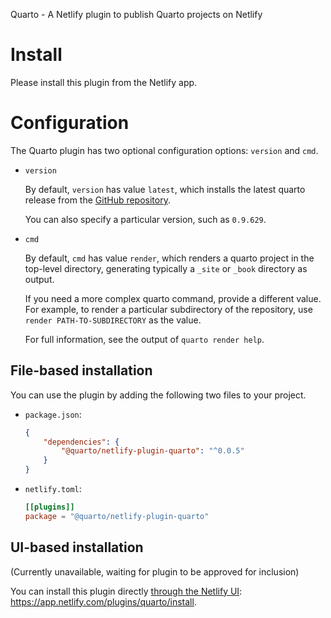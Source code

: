 Quarto - A Netlify plugin to publish Quarto projects on Netlify

# Install

Please install this plugin from the Netlify app.

# Configuration

The Quarto plugin has two optional configuration options: `version` and `cmd`.

* `version`

  By default, `version` has value `latest`, which installs the latest quarto release
  from the [GitHub repository](https://github.com/quarto-dev/quarto-cli/releases).

  You can also specify a particular version, such as `0.9.629`.

* `cmd`

  By default, `cmd` has value `render`, which renders a quarto project in the top-level
  directory, generating typically a `_site` or `_book` directory as output.

  If you need a more complex quarto command,
  provide a different value. For example, to render a particular subdirectory of the
  repository, use `render PATH-TO-SUBDIRECTORY` as the value.

  For full information, see the output of `quarto render help`.



## File-based installation

You can use the plugin by adding the following two files to your project.

* `package.json`:

  ```json
  {
      "dependencies": {
          "@quarto/netlify-plugin-quarto": "^0.0.5"
      }
  }
  ```

* `netlify.toml`:

  ```toml
  [[plugins]]
  package = "@quarto/netlify-plugin-quarto"
  ```

## UI-based installation

(Currently unavailable, waiting for plugin to be approved for inclusion)

You can install this plugin directly [through the Netlify UI](https://app.netlify.com/plugins/quarto/install):
https://app.netlify.com/plugins/quarto/install.


